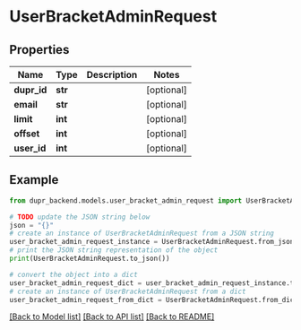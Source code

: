 # UserBracketAdminRequest


## Properties

Name | Type | Description | Notes
------------ | ------------- | ------------- | -------------
**dupr_id** | **str** |  | [optional] 
**email** | **str** |  | [optional] 
**limit** | **int** |  | [optional] 
**offset** | **int** |  | [optional] 
**user_id** | **int** |  | [optional] 

## Example

```python
from dupr_backend.models.user_bracket_admin_request import UserBracketAdminRequest

# TODO update the JSON string below
json = "{}"
# create an instance of UserBracketAdminRequest from a JSON string
user_bracket_admin_request_instance = UserBracketAdminRequest.from_json(json)
# print the JSON string representation of the object
print(UserBracketAdminRequest.to_json())

# convert the object into a dict
user_bracket_admin_request_dict = user_bracket_admin_request_instance.to_dict()
# create an instance of UserBracketAdminRequest from a dict
user_bracket_admin_request_from_dict = UserBracketAdminRequest.from_dict(user_bracket_admin_request_dict)
```
[[Back to Model list]](../README.md#documentation-for-models) [[Back to API list]](../README.md#documentation-for-api-endpoints) [[Back to README]](../README.md)


